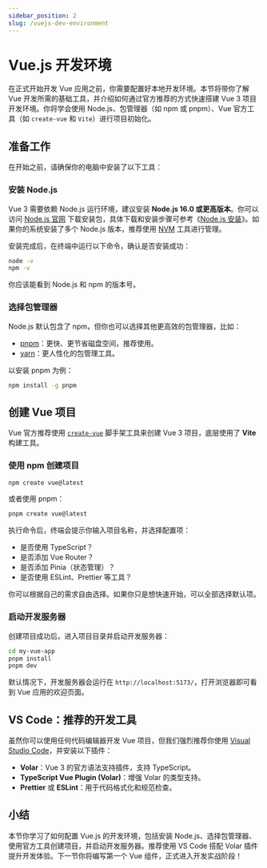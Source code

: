 ```yaml
---
sidebar_position: 2
slug: /vuejs-dev-environment
---
```


# Vue.js 开发环境

在正式开始开发 Vue 应用之前，你需要配置好本地开发环境。本节将带你了解 Vue 开发所需的基础工具，并介绍如何通过官方推荐的方式快速搭建 Vue 3 项目开发环境。你将学会使用 Node.js、包管理器（如 npm 或 pnpm）、Vue 官方工具（如 `create-vue` 和 `Vite`）进行项目初始化。



## 准备工作

在开始之前，请确保你的电脑中安装了以下工具：

### 安装 Node.js

Vue 3 需要依赖 Node.js 运行环境，建议安装 **Node.js 16.0 或更高版本**。你可以访问 [Node.js 官网](https://nodejs.org/) 下载安装包，具体下载和安装步骤可参考《[Node.js 安装](/nodejs/nodejs-installation/)》。如果你的系统安装了多个 Node.js 版本，推荐使用 [NVM](/nodejs/node-version-manager/) 工具进行管理。

安装完成后，在终端中运行以下命令，确认是否安装成功：

```bash
node -v
npm -v
```

你应该能看到 Node.js 和 npm 的版本号。

### 选择包管理器

Node.js 默认包含了 npm，但你也可以选择其他更高效的包管理器，比如：

- [pnpm](https://pnpm.io/)：更快、更节省磁盘空间，推荐使用。
- [yarn](https://yarnpkg.com/)：更人性化的包管理工具。

以安装 pnpm 为例：

```bash
npm install -g pnpm
```



## 创建 Vue 项目

Vue 官方推荐使用 [`create-vue`](https://github.com/vuejs/create-vue) 脚手架工具来创建 Vue 3 项目，底层使用了 **Vite** 构建工具。

### 使用 npm 创建项目

```bash
npm create vue@latest
```

或者使用 pnpm：

```bash
pnpm create vue@latest
```

执行命令后，终端会提示你输入项目名称，并选择配置项：

- 是否使用 TypeScript？
- 是否添加 Vue Router？
- 是否添加 Pinia（状态管理）？
- 是否使用 ESLint、Prettier 等工具？

你可以根据自己的需求自由选择。如果你只是想快速开始，可以全部选择默认项。



### 启动开发服务器

创建项目成功后，进入项目目录并启动开发服务器：

```bash
cd my-vue-app
pnpm install
pnpm dev
```

默认情况下，开发服务器会运行在 `http://localhost:5173/`，打开浏览器即可看到 Vue 应用的欢迎页面。



## VS Code：推荐的开发工具

虽然你可以使用任何代码编辑器开发 Vue 项目，但我们强烈推荐你使用 [Visual Studio Code](/vscode/)，并安装以下插件：

- **Volar**：Vue 3 的官方语法支持插件，支持 TypeScript。
- **TypeScript Vue Plugin (Volar)**：增强 Volar 的类型支持。
- **Prettier** 或 **ESLint**：用于代码格式化和规范检查。



## 小结

本节你学习了如何配置 Vue.js 的开发环境，包括安装 Node.js、选择包管理器、使用官方工具创建项目，并启动开发服务器。推荐使用 VS Code 搭配 Volar 插件提升开发体验。下一节你将编写第一个 Vue 组件，正式进入开发实战阶段！
